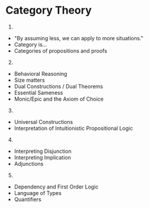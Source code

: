 # Category Theory

1.
  - "By assuming less, we can apply to more situations."
  - Category is...
  - Categories of propositions and proofs
2.
  - Behavioral Reasoning
  - Size matters
  - Dual Constructions / Dual Theorems
  - Essential Sameness
  - Monic/Epic and the Axiom of Choice
3.
  - Universal Constructions
  - Interpretation of Intuitionistic Propositional Logic
4.
  - Interpreting Disjunction
  - Interpreting Implication
  - Adjunctions
5.
  - Dependency and First Order Logic
  - Language of Types
  - Quantifiers

